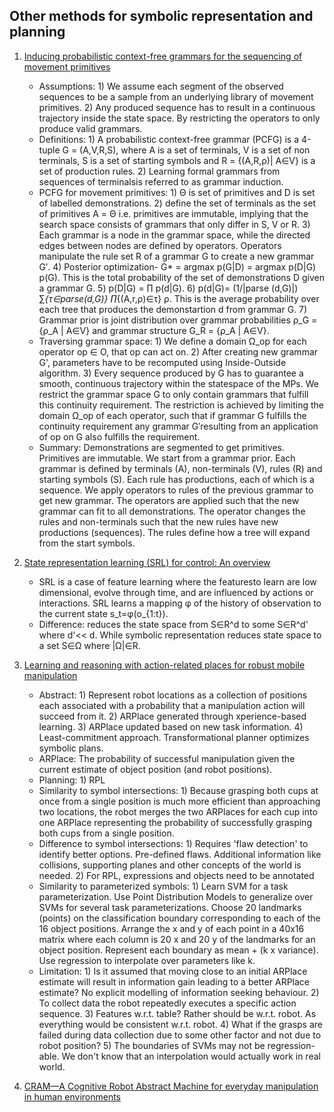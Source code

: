 ## Other methods for symbolic representation and planning
1. [Inducing probabilistic context-free grammars for the sequencing of movement primitives](https://ieeexplore.ieee.org/stamp/stamp.jsp?arnumber=8460190)
	- Assumptions: 1) We assume each segment of the observed sequences to be a sample from an underlying library of movement primitives. 2) Any produced sequence has to result in a continuous trajectory inside the state space. By restricting the operators to only produce valid grammars.
	- Definitions: 1) A probabilistic context-free grammar (PCFG) is a 4-tuple G = (A,V,R,S), where A is a set of terminals, V is a set of non terminals, S is a set of starting symbols and R = {(A,R,ρ)| A∈V} is a set of production rules. 2) Learning formal grammars from sequences of terminalsis referred to as grammar induction.
	- PCFG for movement primitives: 1) Θ is set of primitives and D is set of labelled demonstrations. 2) define the set of terminals as the set of primitives A = Θ i.e. primitives are immutable, implying that the search space consists of grammars that only differ in S, V or R. 3) Each grammar is a node in the grammar space, while the directed edges between nodes are defined by operators. Operators manipulate the rule set R of a grammar G to create a new grammar G′. 4) Posterior optimization- G* = argmax p(G|D) = argmax p(D|G) p(G). This is the total probability of the set of demonstrations D given a grammar G. 5) p(D|G) = ∏ p(d|G). 6) p(d|G)= (1/|parse (d,G)|) ∑_{τ∈parse(d,G)} ∏_{(A,r,ρ)∈τ} ρ. This is the average probability over each tree that produces the demonstartion d from grammar G. 7) Grammar prior is joint distribution over grammar probabilities ρ_G = {ρ_A | A∈V} and grammar structure G_R = {ρ_A | A∈V}. 
	- Traversing grammar space: 1) We define a domain Ω_op for each operator op ∈ O, that op can act on. 2) After creating new grammar G', parameters have to be recomputed using Inside-Outside algorithm. 3) Every sequence produced by G has to guarantee a smooth, continuous trajectory within the statespace of the MPs. We restrict the grammar space G to only contain grammars that fulfill this continuity requirement. The restriction is achieved by limiting the domain Ω_op of each operator, such that if grammar G fulfills the continuity requirement any grammar G′resulting from an application of op on G also fulfills the requirement.
	- Summary: Demonstrations are segmented to get primitives. Primitives are immutable. We start from a grammar prior. Each grammar is defined by terminals (A), non-terminals (V), rules (R) and starting symbols (S). Each rule has productions, each of which is a sequence. We apply operators to rules of the previous grammar to get new grammar. The operators are applied such that the new grammar can fit to all demonstrations. The operator changes the rules and non-terminals such that the new rules have new productions (sequences). The rules define how a tree will expand from the start symbols.

1. [State representation learning (SRL) for control: An overview](https://arxiv.org/pdf/1802.04181.pdf)
	- SRL is a case of feature learning where the featuresto learn are low dimensional, evolve through time, and are influenced by actions or interactions. SRL learns a mapping φ of the history of observation to the current state s_t=φ(o_{1:t}). 
	- Difference: reduces the state space from S∈R^d to some S∈R^d' where d'<< d. While symbolic representation reduces state space to a set S∈Ω where |Ω|∈R.

1. [Learning and reasoning with action-related places for robust mobile manipulation](https://arxiv.org/pdf/1401.4599.pdf)
	- Abstract: 1) Represent robot locations as a collection of positions each associated with a probability that a manipulation action will succeed from it. 2) ARPlace generated through xperience-based learning. 3) ARPlace updated based on new task information. 4) Least-commitment approach. Transformational planner optimizes symbolic plans.
	- ARPlace: The probability of successful manipulation given the current estimate of object position (and robot positions).
	- Planning: 1) RPL
	- Similarity to symbol intersections: 1) Because grasping both cups at once from a single position is much more efficient than approaching two locations, the robot merges the two ARPlaces for each cup into one ARPlace representing the probability of successfully grasping both cups from a single position.
	- Difference to symbol intersections: 1) Requires 'flaw detection' to identify better options. Pre-defined flaws. Additional information like collisions, supporting planes and other concepts of the world is needed. 2) For RPL, expressions and objects need to be annotated
	- Similarity to parameterized symbols: 1) Learn SVM for a task parameterization. Use Point Distribution Models to generalize over SVMs for several task parameterizations. Choose 20 landmarks (points) on the classification boundary corresponding to each of the 16 object positions. Arrange the x and y of each point in a 40x16 matrix where each column is 20 x and 20 y of the landmarks for an object position. Represent each boundary as mean + (k x variance). Use regression to interpolate over parameters like k.
	- Limitation: 1) Is it assumed that moving close to an initial ARPlace estimate will result in information gain leading to a better ARPlace estimate? No explicit modelling of information seeking behaviour. 2) To collect data the robot repeatedly executes a specific action sequence. 3) Features w.r.t. table? Rather should be w.r.t. robot. As everything would be consistent w.r.t. robot. 4) What if the grasps are failed during data collection due to some other factor and not due to robot position? 5) The boundaries of SVMs may not be regression-able. We don't know that an interpolation would actually work in real world.

1. [CRAM—A Cognitive Robot Abstract Machine for everyday manipulation in human environments](https://ieeexplore.ieee.org/stamp/stamp.jsp?arnumber=5650146)
